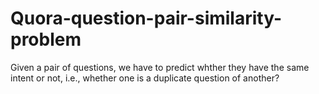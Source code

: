 # Quora-question-pair-similarity-problem

Given a pair of questions, we have to predict whther they have the same intent or not, i.e., whether one is a duplicate question of another?
